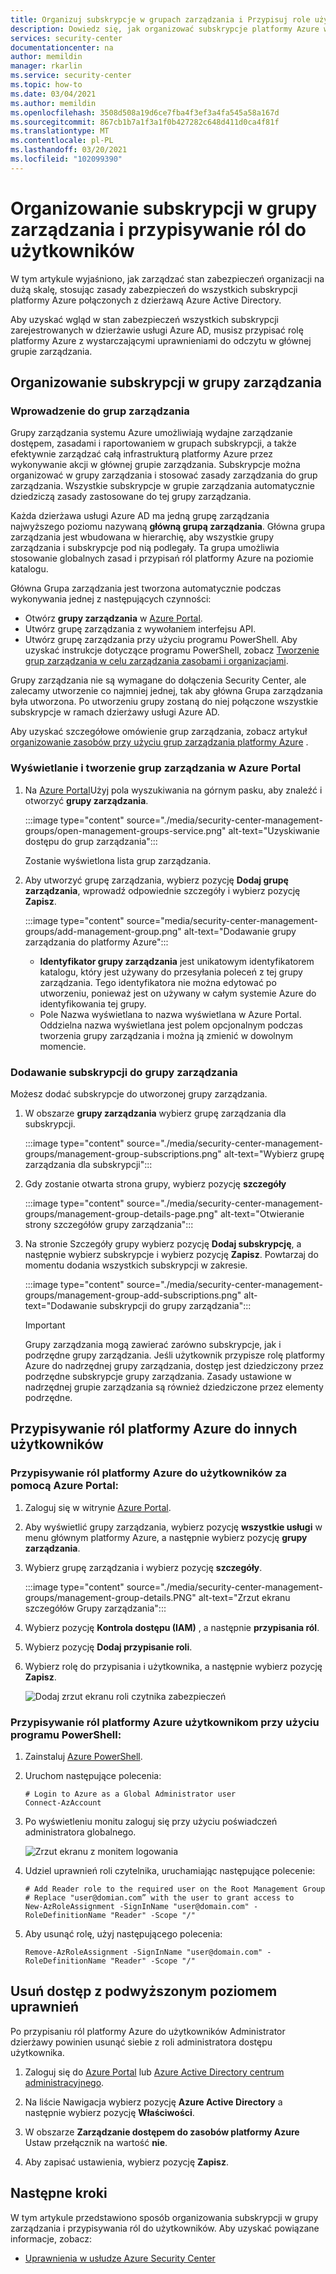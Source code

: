```yaml
---
title: Organizuj subskrypcje w grupach zarządzania i Przypisuj role użytkownikom Azure Security Center
description: Dowiedz się, jak organizować subskrypcje platformy Azure w grupy zarządzania w Azure Security Center i przypisywać role do użytkowników w organizacji
services: security-center
documentationcenter: na
author: memildin
manager: rkarlin
ms.service: security-center
ms.topic: how-to
ms.date: 03/04/2021
ms.author: memildin
ms.openlocfilehash: 3508d508a19d6ce7fba4f3ef3a4fa545a58a167d
ms.sourcegitcommit: 867cb1b7a1f3a1f0b427282c648d411d0ca4f81f
ms.translationtype: MT
ms.contentlocale: pl-PL
ms.lasthandoff: 03/20/2021
ms.locfileid: "102099390"
---
```

# <a name="organize-subscriptions-into-management-groups-and-assign-roles-to-users"></a>Organizowanie subskrypcji w grupy zarządzania i przypisywanie ról do użytkowników

W tym artykule wyjaśniono, jak zarządzać stan zabezpieczeń organizacji na dużą skalę, stosując zasady zabezpieczeń do wszystkich subskrypcji platformy Azure połączonych z dzierżawą Azure Active Directory.

Aby uzyskać wgląd w stan zabezpieczeń wszystkich subskrypcji zarejestrowanych w dzierżawie usługi Azure AD, musisz przypisać rolę platformy Azure z wystarczającymi uprawnieniami do odczytu w głównej grupie zarządzania.


## <a name="organize-your-subscriptions-into-management-groups"></a>Organizowanie subskrypcji w grupy zarządzania

### <a name="introduction-to-management-groups"></a>Wprowadzenie do grup zarządzania

Grupy zarządzania systemu Azure umożliwiają wydajne zarządzanie dostępem, zasadami i raportowaniem w grupach subskrypcji, a także efektywnie zarządzać całą infrastrukturą platformy Azure przez wykonywanie akcji w głównej grupie zarządzania. Subskrypcje można organizować w grupy zarządzania i stosować zasady zarządzania do grup zarządzania. Wszystkie subskrypcje w grupie zarządzania automatycznie dziedziczą zasady zastosowane do tej grupy zarządzania. 

Każda dzierżawa usługi Azure AD ma jedną grupę zarządzania najwyższego poziomu nazywaną **główną grupą zarządzania**. Główna grupa zarządzania jest wbudowana w hierarchię, aby wszystkie grupy zarządzania i subskrypcje pod nią podlegały. Ta grupa umożliwia stosowanie globalnych zasad i przypisań ról platformy Azure na poziomie katalogu. 

Główna Grupa zarządzania jest tworzona automatycznie podczas wykonywania jednej z następujących czynności: 
- Otwórz **grupy zarządzania** w [Azure Portal](https://portal.azure.com).
- Utwórz grupę zarządzania z wywołaniem interfejsu API.
- Utwórz grupę zarządzania przy użyciu programu PowerShell. Aby uzyskać instrukcje dotyczące programu PowerShell, zobacz [Tworzenie grup zarządzania w celu zarządzania zasobami i organizacjami](../governance/management-groups/create-management-group-portal.md).

Grupy zarządzania nie są wymagane do dołączenia Security Center, ale zalecamy utworzenie co najmniej jednej, tak aby główna Grupa zarządzania była utworzona. Po utworzeniu grupy zostaną do niej połączone wszystkie subskrypcje w ramach dzierżawy usługi Azure AD. 


Aby uzyskać szczegółowe omówienie grup zarządzania, zobacz artykuł [organizowanie zasobów przy użyciu grup zarządzania platformy Azure](../governance/management-groups/overview.md) .

### <a name="view-and-create-management-groups-in-the-azure-portal"></a>Wyświetlanie i tworzenie grup zarządzania w Azure Portal

1. Na [Azure Portal](https://portal.azure.com)Użyj pola wyszukiwania na górnym pasku, aby znaleźć i otworzyć **grupy zarządzania**.

    :::image type="content" source="./media/security-center-management-groups/open-management-groups-service.png" alt-text="Uzyskiwanie dostępu do grup zarządzania":::

    Zostanie wyświetlona lista grup zarządzania.

1. Aby utworzyć grupę zarządzania, wybierz pozycję **Dodaj grupę zarządzania**, wprowadź odpowiednie szczegóły i wybierz pozycję **Zapisz**.

    :::image type="content" source="media/security-center-management-groups/add-management-group.png" alt-text="Dodawanie grupy zarządzania do platformy Azure":::

    - **Identyfikator grupy zarządzania** jest unikatowym identyfikatorem katalogu, który jest używany do przesyłania poleceń z tej grupy zarządzania. Tego identyfikatora nie można edytować po utworzeniu, ponieważ jest on używany w całym systemie Azure do identyfikowania tej grupy. 
    - Pole Nazwa wyświetlana to nazwa wyświetlana w Azure Portal. Oddzielna nazwa wyświetlana jest polem opcjonalnym podczas tworzenia grupy zarządzania i można ją zmienić w dowolnym momencie.  


### <a name="add-subscriptions-to-a-management-group"></a>Dodawanie subskrypcji do grupy zarządzania
Możesz dodać subskrypcje do utworzonej grupy zarządzania.

1. W obszarze **grupy zarządzania** wybierz grupę zarządzania dla subskrypcji.

    :::image type="content" source="./media/security-center-management-groups/management-group-subscriptions.png" alt-text="Wybierz grupę zarządzania dla subskrypcji":::

1. Gdy zostanie otwarta strona grupy, wybierz pozycję **szczegóły**

    :::image type="content" source="./media/security-center-management-groups/management-group-details-page.png" alt-text="Otwieranie strony szczegółów grupy zarządzania":::

1. Na stronie Szczegóły grupy wybierz pozycję **Dodaj subskrypcję**, a następnie wybierz subskrypcje i wybierz pozycję **Zapisz**. Powtarzaj do momentu dodania wszystkich subskrypcji w zakresie.

    :::image type="content" source="./media/security-center-management-groups/management-group-add-subscriptions.png" alt-text="Dodawanie subskrypcji do grupy zarządzania":::
   > [!IMPORTANT]
   > Grupy zarządzania mogą zawierać zarówno subskrypcje, jak i podrzędne grupy zarządzania. Jeśli użytkownik przypisze rolę platformy Azure do nadrzędnej grupy zarządzania, dostęp jest dziedziczony przez podrzędne subskrypcje grupy zarządzania. Zasady ustawione w nadrzędnej grupie zarządzania są również dziedziczone przez elementy podrzędne. 



## <a name="assign-azure-roles-to-other-users"></a>Przypisywanie ról platformy Azure do innych użytkowników

### <a name="assign-azure-roles-to-users-through-the-azure-portal"></a>Przypisywanie ról platformy Azure do użytkowników za pomocą Azure Portal: 
1. Zaloguj się w witrynie [Azure Portal](https://portal.azure.com). 
1. Aby wyświetlić grupy zarządzania, wybierz pozycję **wszystkie usługi** w menu głównym platformy Azure, a następnie wybierz pozycję **grupy zarządzania**.
1.  Wybierz grupę zarządzania i wybierz pozycję **szczegóły**.

    :::image type="content" source="./media/security-center-management-groups/management-group-details.PNG" alt-text="Zrzut ekranu szczegółów Grupy zarządzania":::

1. Wybierz pozycję **Kontrola dostępu (IAM)** , a następnie **przypisania ról**.
1. Wybierz pozycję **Dodaj przypisanie roli**.
1. Wybierz rolę do przypisania i użytkownika, a następnie wybierz pozycję **Zapisz**.  
   
   ![Dodaj zrzut ekranu roli czytnika zabezpieczeń](./media/security-center-management-groups/asc-security-reader.png)

### <a name="assign-azure-roles-to-users-with-powershell"></a>Przypisywanie ról platformy Azure użytkownikom przy użyciu programu PowerShell: 
1. Zainstaluj [Azure PowerShell](/powershell/azure/install-az-ps).
2. Uruchom następujące polecenia: 

    ```azurepowershell
    # Login to Azure as a Global Administrator user
    Connect-AzAccount
    ```

3. Po wyświetleniu monitu zaloguj się przy użyciu poświadczeń administratora globalnego. 

    ![Zrzut ekranu z monitem logowania](./media/security-center-management-groups/azurerm-sign-in.PNG)

4. Udziel uprawnień roli czytelnika, uruchamiając następujące polecenie:

    ```azurepowershell
    # Add Reader role to the required user on the Root Management Group
    # Replace "user@domian.com” with the user to grant access to
    New-AzRoleAssignment -SignInName "user@domain.com" -RoleDefinitionName "Reader" -Scope "/"
    ```
5. Aby usunąć rolę, użyj następującego polecenia: 

    ```azurepowershell
    Remove-AzRoleAssignment -SignInName "user@domain.com" -RoleDefinitionName "Reader" -Scope "/" 
    ```

## <a name="remove-elevated-access"></a>Usuń dostęp z podwyższonym poziomem uprawnień 

Po przypisaniu ról platformy Azure do użytkowników Administrator dzierżawy powinien usunąć siebie z roli administratora dostępu użytkownika.

1. Zaloguj się do [Azure Portal](https://portal.azure.com) lub [Azure Active Directory centrum administracyjnego](https://aad.portal.azure.com).

2. Na liście Nawigacja wybierz pozycję **Azure Active Directory** a następnie wybierz pozycję **Właściwości**.

3. W obszarze **Zarządzanie dostępem do zasobów platformy Azure** Ustaw przełącznik na wartość **nie**.

4. Aby zapisać ustawienia, wybierz pozycję **Zapisz**.



## <a name="next-steps"></a>Następne kroki
W tym artykule przedstawiono sposób organizowania subskrypcji w grupy zarządzania i przypisywania ról do użytkowników. Aby uzyskać powiązane informacje, zobacz:

- [Uprawnienia w usłudze Azure Security Center](security-center-permissions.md)